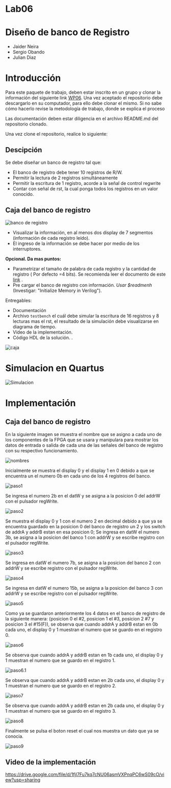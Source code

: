 # Lab06 

# Diseño de banco de Registro

* Jaider Neira
* Sergio Obando 
* Julian Diaz

# Introducción


Para este paquete de trabajo, deben estar inscrito en un grupo y clonar la información del siguiente link [WP06](https://classroom.github.com/g/XHLhUCe3). Una vez aceptado el repositorio debe descargarlo en su computador, para ello debe clonar el mismo. Si no sabe cómo hacerlo revise la metodología de trabajo, donde se explica el proceso

Las documentación deben estar diligencia en el archivo README.md del repositorio clonado.

Una vez clone el repositorio, realice lo siguiente:


## Descipción 
Se debe diseñar un banco de registro tal que:

* El banco de registro debe tener 10 registros de R/W.
* Permitir la lectura de 2 registros  simultáneamente 
* Permitir la escritura  de 1 registro, acorde a la señal de control regwrite
* Contar con señal de rst, la cual  ponga  todos los registros en un valor conocido.

## **Caja del banco de registro**
![banco de registro](https://github.com/ELINGAP-7545/lab06-grupo1/blob/master/fig/bando_de_registro.JPG)


* Visualizar la información, en al menos dos display de 7 segmentos (información de cada registro leído).
* El ingreso de la información se debe hacer por medio de los interruptores.


**Opcional. Da mas puntos:**
* Parametrizar el tamaño de palabra de cada registro  y la cantidad de registro ( Por defecto =4 bits). Se recomienda leer el documento de este [link](https://ocw.mit.edu/courses/electrical-engineering-and-computer-science/6-884-complex-digital-systems-spring-2005/related-resources/parameter_models.pdf) .
* Pre cargar el banco de registro con información.  _Usar $readmenh_  (Investigar: "Initialize Memory in Verilog").

Entregables:

* Documentación
* Archivo `testbench` el cuál debe simular la escritura de 16 registros y 8 lecturas mas el rst, el resultado de la simulación debe visualizarse en diagrama de tiempo.
* Vídeo de la implementación.
* Código HDL de la solución.
.

 ![caja](https://github.com/Fabeltranm/SPARTAN6-ATMEGA-MAX5864/blob/master/lab/lab07-BancosRgistro/doc/banco%20registro.png)

# Simulacion en Quartus

![Simulacion](https://github.com/ELINGAP-7545/lab06-grupo1/blob/master/fig/Quartus.jpeg)

# Implementación

## **Caja del banco de registro**

En la siguiente imagen se muestra el nombre que se asigno a cada uno de los componentes de la FPGA que se usara y manipulara para mostrar los datos de entrada o salida de cada una de las señales del banco de registro con su respectivo funcionamiento.

![nombres](https://github.com/ELINGAP-7545/lab06-grupo1/blob/master/fig/nombres.JPG)

Inicialmente se muestra el display 0 y el display 1 en 0 debido a que se encuentra un el numero 0b en cada uno de los 4 registros del banco.

![paso1](https://github.com/ELINGAP-7545/lab06-grupo1/blob/master/fig/paso1.JPG)

Se ingresa el numero 2b en el datW y se asigna a la posicion 0 del addrW con el pulsador regWrite.

![paso2](https://github.com/ELINGAP-7545/lab06-grupo1/blob/master/fig/paso2.JPG)

Se muestra el display 0 y 1 con el numero 2 en decimal debido a que ya se encuentra guardado en la posicion 0 del banco de registro un 2 y los switch de addrA y addrB estan en esa posicion 0; Se ingresa en datW el numero 3b, se asigna a la posicion del banco 1 con addrW y se escribe registro con el pulsador regWrite.

![paso3](https://github.com/ELINGAP-7545/lab06-grupo1/blob/master/fig/paso3.JPG)

Se ingresa en datW el numero 7b, se asigna a la posicion del banco 2 con addrW y se escribe registro con el pulsador regWrite.

![paso4](https://github.com/ELINGAP-7545/lab06-grupo1/blob/master/fig/paso4.JPG)

Se ingresa en datW el numero 15b, se asigna a la posicion del banco 3 con addrW y se escribe registro con el pulsador regWrite.

![paso5](https://github.com/ELINGAP-7545/lab06-grupo1/blob/master/fig/paso5.JPG)

Como ya se guardaron anteriormente los 4 datos en el banco de registro de la siguiente manera: (posicion 0 el #2, posicion 1 el #3, posicion 2 #7 y posicion 3 el #15(F)), se observa que cuando addrA y addrB estan en 0b cada uno, el display 0 y 1 muestran el numero que se guardo en el registro 0.

![paso6](https://github.com/ELINGAP-7545/lab06-grupo1/blob/master/fig/paso6.JPG)

Se observa que cuando addrA y addrB estan en 1b cada uno, el display 0 y 1 muestran el numero que se guardo en el registro 1.

![paso6.1](https://github.com/ELINGAP-7545/lab06-grupo1/blob/master/fig/paso6.1.JPG)

Se observa que cuando addrA y addrB estan en 2b cada uno, el display 0 y 1 muestran el numero que se guardo en el registro 2.

![paso7](https://github.com/ELINGAP-7545/lab06-grupo1/blob/master/fig/paso7.JPG)

Se observa que cuando addrA y addrB estan en 2b cada uno, el display 0 y 1 muestran el numero que se guardo en el registro 3.

![paso8](https://github.com/ELINGAP-7545/lab06-grupo1/blob/master/fig/paso8.JPG)

Finalmente se pulsa el boton reset el cual nos muestra un dato que ya se conocia.

![paso9](https://github.com/ELINGAP-7545/lab06-grupo1/blob/master/fig/paso9.JPG)

## Video de la implementación 

https://drive.google.com/file/d/1fjl7Fu7kq7cNU06asmVXPnqPC6wS09cO/view?usp=sharing
